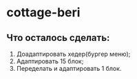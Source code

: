 # cottage-beri

## Что осталось сделать:
1. Доадаптировать хедер(бургер меню);
2. Адаптировать 15 блок;
3. Переделать и адаптировать 1 блок.